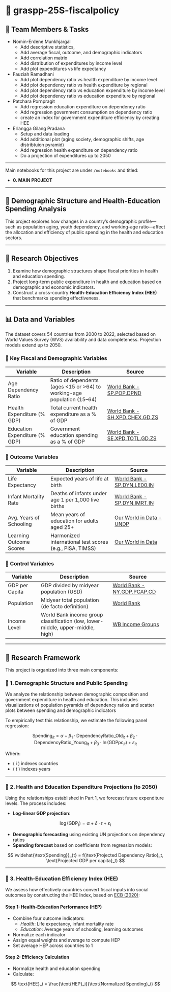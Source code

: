 # 📁 graspp-25S-fiscalpolicy

## 👥 Team Members & Tasks
- Nomin-Erdene Munkhjargal  
    - Add descriptive statistics,
    - Add average fiscal, outcome, and demographic indicators
    - Add correlation matrix
    - Add distribution of expenditures by income level
    - Add plot expenditures vs life expectancy
- Fauziah Ramadhani  
    - Add plot dependency ratio vs health expenditure by income level
    - Add plot dependency ratio vs health expenditure by regional
    - Add plot dependency ratio vs education expenditure by income level
    - Add plot dependency ratio vs education expenditure by regional
- Patchara Pornpragit  
    - Add regression education expenditure on dependency ratio
    - Add regression government consumption on dependency ratio
    - create an index for government expenditure efficiency by creating HEE
- Erlangga Gilang Pradana  
    - Setup and data loading
    - Add additional plot (aging society, demographic shifts, age distribtuion pyramid)
    - Add regression health expenditure on dependency ratio
    - Do a projection of expenditures up to 2050

---

Main notebooks for this project are under `/notebooks` and titled:  
- **0. MAIN PROJECT**

---

## 🧠 Demographic Structure and Health-Education Spending Analysis

This project explores how changes in a country’s demographic profile—such as population aging, youth dependency, and working-age ratio—affect the allocation and efficiency of public spending in the health and education sectors.

---

## 🎯 Research Objectives

1. Examine how demographic structures shape fiscal priorities in health and education spending.
2. Project long-term public expenditure in health and education based on demographic and economic indicators.
3. Construct a cross-country **Health-Education Efficiency Index (HEE)** that benchmarks spending effectiveness.

---

## 📊 Data and Variables

The dataset covers 54 countries from 2000 to 2022, selected based on World Values Survey (WVS) availability and data completeness. Projection models extend up to 2050.

### 🔹 Key Fiscal and Demographic Variables

| Variable              | Description                                                                                  | Source                                                                                   |
|----------------------|----------------------------------------------------------------------------------------------|------------------------------------------------------------------------------------------|
| Age Dependency Ratio  | Ratio of dependents (ages <15 or >64) to working-age population (15–64)                      | [World Bank - SP.POP.DPND](https://data.worldbank.org/indicator/SP.POP.DPND)             |
| Health Expenditure (% GDP) | Total current health expenditure as a % of GDP                                            | [World Bank - SH.XPD.CHEX.GD.ZS](https://data.worldbank.org/indicator/SH.XPD.CHEX.GD.ZS) |
| Education Expenditure (% GDP) | Government education spending as a % of GDP                                         | [World Bank - SE.XPD.TOTL.GD.ZS](https://data.worldbank.org/indicator/SE.XPD.TOTL.GD.ZS) |

### 🔹 Outcome Variables

| Variable       | Description                                                                                   | Source                                                                                   |
|----------------|-----------------------------------------------------------------------------------------------|------------------------------------------------------------------------------------------|
| Life Expectancy | Expected years of life at birth                                                              | [World Bank - SP.DYN.LE00.IN](https://data.worldbank.org/indicator/SP.DYN.LE00.IN)       |
| Infant Mortality Rate | Deaths of infants under age 1 per 1,000 live births                                   | [World Bank - SP.DYN.IMRT.IN](https://data.worldbank.org/indicator/SP.DYN.IMRT.IN)       |
| Avg. Years of Schooling | Mean years of education for adults aged 25+                                         | [Our World in Data - UNDP](https://ourworldindata.org/grapher/average-years-of-schooling)|
| Learning Outcome Scores | Harmonized international test scores (e.g., PISA, TIMSS)                             | [Our World in Data](https://ourworldindata.org/grapher/average-harmonized-learning-outcome-scores) |

### 🔹 Control Variables

| Variable         | Description                                                                                  | Source                                                                                   |
|------------------|----------------------------------------------------------------------------------------------|------------------------------------------------------------------------------------------|
| GDP per Capita    | GDP divided by midyear population (USD)                                                     | [World Bank - NY.GDP.PCAP.CD](https://data.worldbank.org/indicator/NY.GDP.PCAP.CD)       |
| Population        | Midyear total population (de facto definition)                                              | [World Bank](https://databank.worldbank.org/source/population-estimates-and-projections) |
| Income Level      | World Bank income group classification (low, lower-middle, upper-middle, high)              | [WB Income Groups](https://datahelpdesk.worldbank.org/knowledgebase/articles/906519)     |

---

## 🧩 Research Framework

This project is organized into three main components:

### 🎯 1. Demographic Structure and Public Spending

We analyze the relationship between demographic composition and government expenditure in health and education. This includes visualizations of population pyramids of dependency ratios and scatter plots between spending and demographic indicators

To empirically test this relationship, we estimate the following panel regression:

$$
\text{Spending}_{it} = \alpha + \beta_1 \cdot \text{DependencyRatio\_Old}_{it} + \beta_2 \cdot \text{DependencyRatio\_Young}_{it} + \beta_3 \cdot \ln(\text{GDPpc}_{it}) + \varepsilon_{it}
$$

Where:
- \( i \) indexes countries  
- \( t \) indexes years

---

### 🎯 2. Health and Education Expenditure Projections (to 2050)

Using the relationships established in Part 1, we forecast future expenditure levels. The process includes:

- **Log-linear GDP projection**:

$$
\log(\text{GDP}_{t}) = \alpha + \delta \cdot t + \varepsilon_t
$$

- **Demographic forecasting** using existing UN projections on dependency ratios
- **Spending forecast** based on coefficients from regression models:

$$
\widehat{\text{Spending}}_{t} = f(\text{Projected Dependency Ratio}_t, \text{Projected GDP per capita}_t)
$$

---

### 🎯 3. Health-Education Efficiency Index (HEE)

We assess how effectively countries convert fiscal inputs into social outcomes by constructing the HEE Index, based on [ECB (2020)](https://www.ecb.europa.eu/pub/pdf/scpwps/ecbwp242.pdf):

#### Step 1: Health-Education Performance (HEP)
- Combine four outcome indicators:
  - *Health*: Life expectancy, infant mortality rate
  - *Education*: Average years of schooling, learning outcomes
- Normalize each indicator
- Assign equal weights and average to compute HEP
- Set average HEP across countries to 1

#### Step 2: Efficiency Calculation
- Normalize health and education spending
- Calculate:

$$
\text{HEE}_i = \frac{\text{HEP}_i}{\text{Normalized Spending}_i}
$$
